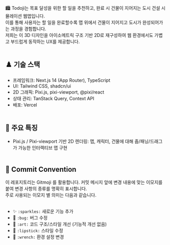 🏙️ Todoji는 목표 달성을 위한 할 일을 추천하고, 완료 시 건물이 지어지는 도시 건설 시뮬레이션 웹앱입니다.  
이를 통해 사용자는 할 일을 완료할수록 맵 위에서 건물이 지어지고 도시가 완성되어가는 과정을 경험합니다.
<br/>
저희는 이 3D 디자인을 아이소메트릭 구조 기반 2D로 재구성하여 웹 환경에서도 가볍고 부드럽게 동작하는 UX를 제공합니다.
<br/><br/>
## ♟️ 기술 스택
- 프레임워크: Next.js 14 (App Router), TypeScript
- UI: Tailwind CSS, shadcn/ui
- 2D 그래픽: Pixi.js, pixi-viewport, @pixi/react
- 상태 관리: TanStack Query, Context API
- 배포: Vercel
<br/><br/>
## 🧩 주요 특징
- Pixi.js / Pixi-viewport 기반 2D 렌더링: 맵, 캐릭터, 건물에 대해 줌/패닝/드래그가 가능한 인터랙티브 맵 구현
<br/><br/>
## 📌 Commit Convention
이 레포지토리는 Gitmoji 를 활용합니다. 커밋 메시지 앞에 변경 내용에 맞는 이모지를 붙여 변경 사항의 종류를 명확히 표시합니다.  
주로 사용되는 이모지 별 의미는 다음과 같습니다.  
<br/>
- ✨ `:sparkles:` 새로운 기능 추가  
- 🐛 `:bug:` 버그 수정  
- 🎨 `:art:` 코드 구조/스타일 개선 (기능적 개선 없음)  
- 💄 `:lipstick:` 스타일 수정  
- 🔧 `:wrench:` 환경 설정 변경  
